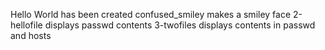 Hello World has been created
confused_smiley makes a smiley face
2-hellofile displays passwd contents
3-twofiles displays contents in passwd and hosts
